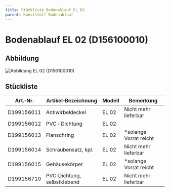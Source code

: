 ```yaml
---
title: Stückliste Bodenablauf EL 02
parent: Kunststoff Bodenablauf
---
```


# Bodenablauf EL 02 (D156100010)

## Abbildung

![Abbildung EL 02 (D156100010)](https://bilgery-solutions.github.io/fluidra-support/einbauteile/einlaufduesen/kunststoff/el-02/el-02_explosionszeichnung.png)

## Stückliste

|Art.‐Nr.|Artikel‐Bezeichnung|Modell|Bemerkung|
|---|---|---|---|
|D199156011|Antiwirbeldeckel|EL 02|Nicht mehr lieferbar|
|D199156012|PVC ‐ Dichtung|EL 02| |
|D199156013|Flanschring|EL 02|*solange Vorrat reicht|
|D199156014|Schraubensatz, kpl.|EL 02|Nicht mehr lieferbar|
|D199156015|Gehäusekörper|EL 02|*solange Vorrat reicht|
|D199156710|PVC‐Dichtung, selbstklebend|EL 02|Nicht mehr lieferbar|
